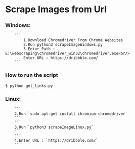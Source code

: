 # Scrape Images from Url



### Windows:
        ```
            1.Download Chromedriver From Chrome Websites
            2.Run python3 scrapeImageWindows.py
            3.Enter Path : E:\webscraping\chromedriver_win32\chromedriver.exe<br/>
            Enter URL : https://dribbble.com/
        ```

### How to run the script
``` bash
$ python get_links.py
```

### Linux:

        ```
        2.Run `sudo apt-get install chromium-chromedriver`
        ```
        ```
        3.Run `python3 scrapeImageLinux.py`
        ```
        ```
        4.Enter URL : `https://dribbble.com/`
        ```


